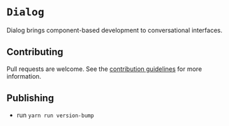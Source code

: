 # `Dialog`

Dialog brings component-based development to conversational interfaces.

## Contributing

Pull requests are welcome. See the [contribution guidelines](https://github.com/Shopify/polaris-react/blob/master/.github/CONTRIBUTING.md) for more information.

## Publishing

- run `yarn run version-bump`
